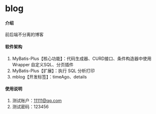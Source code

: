 # blog

#### 介绍
前后端不分离的博客

#### 软件架构
1. MyBatis-Plus【核心功能】：代码生成器、CURD接口、条件构造器中使用 Wrapper 自定义SQL、分页插件
2. MyBatis-Plus【扩展】：执行 SQL 分析打印
3. mblog【开发标签】：timeAgo、details

#### 使用说明
1. 测试账户：11111@qq.com  
2. 测试密码：123456